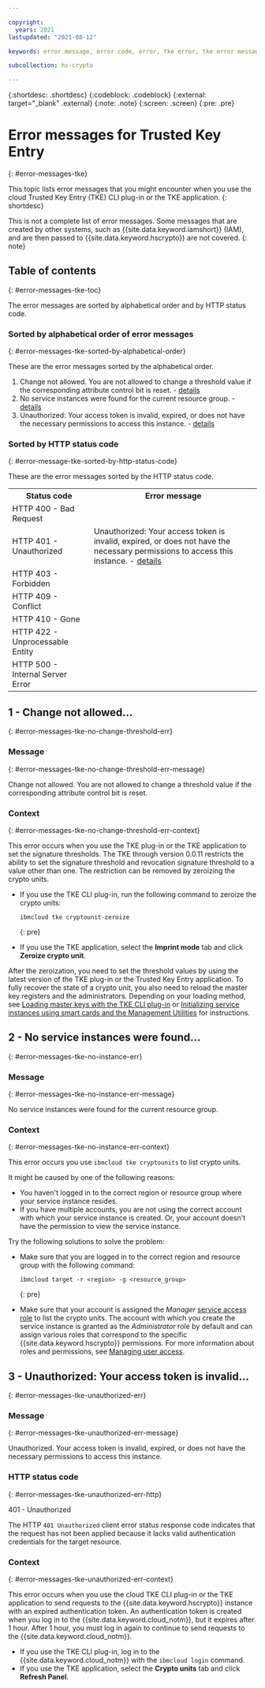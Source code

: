 ```yaml
---

copyright:
  years: 2021
lastupdated: "2021-08-12"

keywords: error message, error code, error, tke error, tke error message, hpcs error messages, hyper protect crypto services error message

subcollection: hs-crypto

---
```


{:shortdesc: .shortdesc}
{:codeblock: .codeblock}
{:external: target="_blank" .external}
{:note: .note}
{:screen: .screen}
{:pre: .pre}

# Error messages for Trusted Key Entry
{: #error-messages-tke}

This topic lists error messages that you might encounter when you use the cloud Trusted Key Entry (TKE) CLI plug-in or the TKE application.
{: shortdesc}

This is not a complete list of error messages. Some messages that are created by other systems, such as {{site.data.keyword.iamshort}} (IAM), and are then passed to {{site.data.keyword.hscrypto}} are not covered.
{: note}

## Table of contents
{: #error-messages-tke-toc}

The error messages are sorted by alphabetical order and by HTTP status code.

### Sorted by alphabetical order of error messages
{: #error-messages-tke-sorted-by-alphabetical-order}

These are the error messages sorted by the alphabetical order.

1. Change not allowed. You are not allowed to change a threshold value if the corresponding attribute control bit is reset. - [details](#error-messages-tke-no-change-threshold-err)
2. No service instances were found for the current resource group. - [details](#error-messages-tke-no-instance-err)
3. Unauthorized: Your access token is invalid, expired, or does not have the necessary permissions to access this instance. - [details](#error-messages-tke-unauthorized-err)

### Sorted by HTTP status code
{: #error-message-tke-sorted-by-http-status-code}

These are the error messages sorted by the HTTP status code.

<table>
    <tr>
    <th>Status code</th>
    <th>Error message</th>
    </tr>
    <tr>
    <td>HTTP 400 - Bad Request</td>
    <td>
    </td>
    </tr>
    <tr>
    <td>HTTP 401 - Unauthorized</td>
    <td>Unauthorized: Your access token is invalid, expired, or does not have the necessary permissions to access this instance. - <a href="#error-messages-tke-unauthorized-t-err">details</a></td>
    </tr>
    <tr>
    <td>HTTP 403 - Forbidden</td>
    <td>
    </td>
    </tr>
    <tr>
    <td>HTTP 409 - Conflict</td>
    <td>
    </td>
    </tr>
    <tr>
    <td>HTTP 410 - Gone</td>
    <td></td>
    </tr>
    <tr>
    <td>HTTP 422 - Unprocessable Entity</td>
    <td>
    </td>
    </tr>
    <tr>
    <td>HTTP 500 - Internal Server Error</td>
    <td></td>
    </tr>
</table>


## 1 - Change not allowed...
{: #error-messages-tke-no-change-threshold-err}

### Message
{: #error-messages-tke-no-change-threshold-err-message}

Change not allowed. You are not allowed to change a threshold value if the corresponding attribute control bit is reset.

### Context
{: #error-messages-tke-no-change-threshold-err-context}

This error occurs when you use the TKE plug-in or the TKE application to set the signature thresholds. The TKE through version 0.0.11 restricts the ability to set the signature threshold and revocation signature threshold to a value other than one. The restriction can be removed by zeroizing the crypto units.

- If you use the TKE CLI plug-in, run the following command to zeroize the crypto units:

  ```
  ibmcloud tke cryptounit-zeroize
  ```
    {: pre}

- If you use the TKE application, select the **Imprint mode** tab and click **Zeroize crypto unit**.

After the zeroization, you need to set the threshold values by using the latest version of the TKE plug-in or the Trusted Key Entry application. To fully recover the state of a crypto unit, you also need to reload the master key registers and the administrators. Depending on your loading method, see [Loading master keys with the TKE CLI plug-in](/docs/hs-crypto?topic=hs-crypto-initialize-hsm#load-master-keys) or [Initializing service instances using smart cards and the Management Utilities](/docs/hs-crypto?topic=hs-crypto-initialize-hsm-management-utilities#load-master-key-management-utilities) for instructions.

## 2 - No service instances were found...
{: #error-messages-tke-no-instance-err}

### Message
{: #error-messages-tke-no-instance-err-message}

No service instances were found for the current resource group.

### Context
{: #error-messages-tke-no-instance-err-context}

This error occurs you use `ibmcloud tke cryptounits` to list crypto units.

It might be caused by one of the following reasons:

- You haven't logged in to the correct region or resource group where your service instance resides.
- If you have multiple accounts, you are not using the correct account with which your service instance is created. Or, your account doesn't have the permission to view the service instance.

Try the following solutions to solve the problem:

- Make sure that you are logged in to the correct region and resource group with the following command:

    ```
    ibmcloud target -r <region> -g <resource_group>
    ```
    {: pre}

- Make sure that your account is assigned the _Manager_ [service access role](/docs/hs-crypto?topic=hs-crypto-manage-access#service-access-roles) to list the crypto units. The account with which you create the service instance is granted as the _Administrator_ role by default and can assign various roles that correspond to the specific {{site.data.keyword.hscrypto}} permissions. For more information about roles and permissions, see [Managing user access](/docs/hs-crypto?topic=hs-crypto-manage-access).

## 3 - Unauthorized: Your access token is invalid...
{: #error-messages-tke-unauthorized-err}

### Message
{: #error-messages-tke-unauthorized-err-message}

Unauthorized. Your access token is invalid, expired, or does not have the necessary permissions to access this instance.

### HTTP status code
{: #error-messages-tke-unauthorized-err-http}

401 - Unauthorized

The HTTP `401 Unauthorized` client error status response code indicates that the
request has not been applied because it lacks valid authentication credentials
for the target resource.

### Context
{: #error-messages-tke-unauthorized-err-context}

This error occurs when you use the cloud TKE CLI plug-in or the TKE application to send requests to the {{site.data.keyword.hscrypto}} instance with an expired authentication token. An authentication token is created when you log in to the {{site.data.keyword.cloud_notm}}, but it expires after 1 hour. After 1 hour, you must log in again to continue to send requests to the {{site.data.keyword.cloud_notm}}.

- If you use the TKE CLI plug-in, log in to the {{site.data.keyword.cloud_notm}} with the `ibmcloud login` command.
- If you use the TKE application, select the **Crypto units** tab and click **Refresh Panel**.
